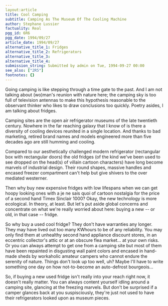 ```yaml
---
layout:article
title: Cool Camping
subtitle: Camping As The Museum Of The Cooling Machine
author: Stephane Lussier
factuality: Real
pgg_id: 6R6
pgg_date: 1994/09/27
article_date: 1994/09/27
alternative_title_1: Fridges
alternative_title_2: Refrigerators
alternative_title_3: 
alternative_title_4: 
submission_string: Submitted by admin on Tue, 1994-09-27 00:00
see_also: ["2R5"]
footnotes: {}
---
```

<div>
<p>Going camping is like stepping through a time gate to the past. And I am not talking about (wo)man's reunion with nature here; the camping sky is too full of television antennas to make this hypothesis reasonable to the observant thinker who likes to draw conclusions too quickly. Poetry asides, I am talking about fridges.</p>
<p>Camping sites are the open air refrigerator museums of the late twentieth century. Nowhere in the far reaching galaxy that I know of is there a diversity of cooling devices reunited in a single location. And thanks to bad marketing, retired brand names and models engineered more than five decades ago are still humming and cooling.</p>
<p>Compared to our aesthetically challenged modern refrigerator (rectangular box with rectangular doors) the old fridges (of the kind we've been used to see dropped on the head(s) of villain cartoon characters) have long become marvels of industrial design. Their round shapes, massive handles and encased freezer compartment can't help but give shivers to the over mediated westerner.</p>
<p>Then why buy new expensive fridges with low lifespans when we can get hoopy looking ones with a je ne sais quoi of cartoon nostalgia for the price of a second hand Timex Sinclair 1000? Okay, the new technology is more ecological. In theory, at least. But let's put aside global concerns and concentrate on what we're really worried about here: buying a new -- or old, in that case -- fridge.</p>
<p>So why buy a used cool fridge? They don't have warranties any longer. They may have lived out too many KWhours to be of any reliability. You may only find them at unhealthy second hand appliance discount stores, in an eccentric collector's attic or at an obscure flea market... at your own risks. Or you can always attempt to get one from a camping site but most of them have been repainted in disgusting wall paint colors and encased in hand-made sheds by workaholic amateur campers who cannot endure the serenity of nature. Things don't look up too well, uh? Maybe I'll have to write something one day on how not-to-become an auto-defrost bourgeois...</p>
<p>So, if buying a new used fridge isn't really into your reach right now, it doesn't really matter. You can always content yourself idling around a camping site, glancing at the freezing marvels. But don't be surprised if a camper glances back at you suspisciously, they're just not used to have their refrigerators looked upon as museum pieces.</p>
</div>

